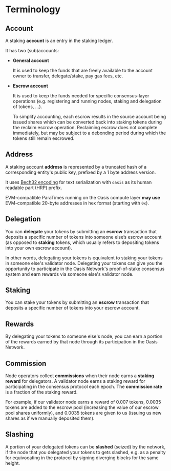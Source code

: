 # Terminology

## Account

A staking **account** is an entry in the staking ledger.

It has two (sub)accounts:

- **General account**
  
  It is used to keep the funds that are freely available to the account owner
  to transfer, delegate/stake, pay gas fees, etc.

- **Escrow account**

  It is used to keep the funds needed for specific consensus-layer operations
  (e.g. registering and running nodes, staking and delegation of tokens, ...).
  
  To simplify accounting, each escrow results in the source account being
  issued shares which can be converted back into staking tokens during the
  reclaim escrow operation. Reclaiming escrow does not complete immediately,
  but may be subject to a debonding period during which the tokens still remain
  escrowed.

## Address

A staking account **address** is represented by a truncated hash of a
corresponding entity's public key, prefixed by a 1 byte address version.

It uses [Bech32 encoding] for text serialization with `oasis` as its human
readable part (HRP) prefix.

EVM-compatible ParaTimes running on the Oasis compute layer **may use**
EVM-compatible 20-byte addresses in hex format (starting with `0x`).

## Delegation

You can **delegate** your tokens by submitting an **escrow** transaction that
deposits a specific number of tokens into someone else’s escrow account (as
opposed to **staking** tokens, which usually refers to depositing tokens into
your own escrow account).

In other words, delegating your tokens is equivalent to staking your tokens in
someone else's validator node. Delegating your tokens can give you the
opportunity to participate in the Oasis Network's proof-of-stake consensus
system and earn rewards via someone else's validator node.

## Staking

You can stake your tokens by submitting an **escrow** transaction that deposits
a specific number of tokens into your escrow account.

## Rewards

By delegating your tokens to someone else's node, you can earn a portion of the
rewards earned by that node through its participation in the Oasis Network.

## Commission

Node operators collect **commissions** when their node earns a
**staking reward** for delegators. A validator node earns a staking reward for
participating in the consensus protocol each epoch. The **commission rate** is
a fraction of the staking reward.

For example, if our validator node earns a reward of 0.007 tokens, 0.0035
tokens are added to the escrow pool (increasing the value of our escrow pool
shares uniformly), and 0.0035 tokens are given to us (issuing us new shares as
if we manually deposited them).

## Slashing

A portion of your delegated tokens can be **slashed** (seized) by the network,
if the node that you delegated your tokens to gets slashed, e.g. as a penalty
for equivocating in the protocol by signing diverging blocks for the same
height.

[Bech32 encoding]:
  https://github.com/bitcoin/bips/blob/master/bip-0173.mediawiki#bech32

